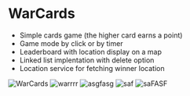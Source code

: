 # WarCards

- Simple cards game (the higher  card earns a point)
- Game mode by click or by timer
- Leaderboard with location display on a map
- Linked list implentation with delete option
- Location service for fetching winner location

![WarCards](https://user-images.githubusercontent.com/72870423/117656069-8d64a880-b1a0-11eb-90d2-f5f3e41fcacc.png)
![warrrr](https://user-images.githubusercontent.com/72870423/117656088-95bce380-b1a0-11eb-9849-9f8124341eca.png)
![asgfasg](https://user-images.githubusercontent.com/72870423/117656107-9bb2c480-b1a0-11eb-9882-509f71a61854.png)
![saf](https://user-images.githubusercontent.com/72870423/117656116-9d7c8800-b1a0-11eb-9592-b3818a42fe24.png)
![saFASF](https://user-images.githubusercontent.com/72870423/117656541-25fb2880-b1a1-11eb-830a-afe4a7663076.png)

